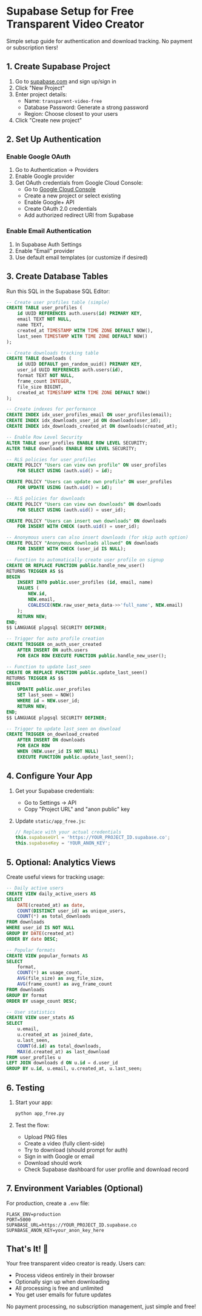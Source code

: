 # Supabase Setup for Free Transparent Video Creator

Simple setup guide for authentication and download tracking. No payment or subscription tiers!

## 1. Create Supabase Project

1. Go to [supabase.com](https://supabase.com) and sign up/sign in
2. Click "New Project"
3. Enter project details:
   - Name: `transparent-video-free`
   - Database Password: Generate a strong password
   - Region: Choose closest to your users
4. Click "Create new project"

## 2. Set Up Authentication

### Enable Google OAuth

1. Go to Authentication → Providers
2. Enable Google provider
3. Get OAuth credentials from Google Cloud Console:
   - Go to [Google Cloud Console](https://console.cloud.google.com/)
   - Create a new project or select existing
   - Enable Google+ API
   - Create OAuth 2.0 credentials
   - Add authorized redirect URI from Supabase

### Enable Email Authentication

1. In Supabase Auth Settings
2. Enable "Email" provider
3. Use default email templates (or customize if desired)

## 3. Create Database Tables

Run this SQL in the Supabase SQL Editor:

```sql
-- Create user profiles table (simple)
CREATE TABLE user_profiles (
    id UUID REFERENCES auth.users(id) PRIMARY KEY,
    email TEXT NOT NULL,
    name TEXT,
    created_at TIMESTAMP WITH TIME ZONE DEFAULT NOW(),
    last_seen TIMESTAMP WITH TIME ZONE DEFAULT NOW()
);

-- Create downloads tracking table
CREATE TABLE downloads (
    id UUID DEFAULT gen_random_uuid() PRIMARY KEY,
    user_id UUID REFERENCES auth.users(id),
    format TEXT NOT NULL,
    frame_count INTEGER,
    file_size BIGINT,
    created_at TIMESTAMP WITH TIME ZONE DEFAULT NOW()
);

-- Create indexes for performance
CREATE INDEX idx_user_profiles_email ON user_profiles(email);
CREATE INDEX idx_downloads_user_id ON downloads(user_id);
CREATE INDEX idx_downloads_created_at ON downloads(created_at);

-- Enable Row Level Security
ALTER TABLE user_profiles ENABLE ROW LEVEL SECURITY;
ALTER TABLE downloads ENABLE ROW LEVEL SECURITY;

-- RLS policies for user_profiles
CREATE POLICY "Users can view own profile" ON user_profiles
    FOR SELECT USING (auth.uid() = id);

CREATE POLICY "Users can update own profile" ON user_profiles
    FOR UPDATE USING (auth.uid() = id);

-- RLS policies for downloads
CREATE POLICY "Users can view own downloads" ON downloads
    FOR SELECT USING (auth.uid() = user_id);

CREATE POLICY "Users can insert own downloads" ON downloads
    FOR INSERT WITH CHECK (auth.uid() = user_id);

-- Anonymous users can also insert downloads (for skip auth option)
CREATE POLICY "Anonymous downloads allowed" ON downloads
    FOR INSERT WITH CHECK (user_id IS NULL);

-- Function to automatically create user profile on signup
CREATE OR REPLACE FUNCTION public.handle_new_user()
RETURNS TRIGGER AS $$
BEGIN
    INSERT INTO public.user_profiles (id, email, name)
    VALUES (
        NEW.id, 
        NEW.email,
        COALESCE(NEW.raw_user_meta_data->>'full_name', NEW.email)
    );
    RETURN NEW;
END;
$$ LANGUAGE plpgsql SECURITY DEFINER;

-- Trigger for auto profile creation
CREATE TRIGGER on_auth_user_created
    AFTER INSERT ON auth.users
    FOR EACH ROW EXECUTE FUNCTION public.handle_new_user();

-- Function to update last_seen
CREATE OR REPLACE FUNCTION public.update_last_seen()
RETURNS TRIGGER AS $$
BEGIN
    UPDATE public.user_profiles 
    SET last_seen = NOW() 
    WHERE id = NEW.user_id;
    RETURN NEW;
END;
$$ LANGUAGE plpgsql SECURITY DEFINER;

-- Trigger to update last_seen on download
CREATE TRIGGER on_download_created
    AFTER INSERT ON downloads
    FOR EACH ROW 
    WHEN (NEW.user_id IS NOT NULL)
    EXECUTE FUNCTION public.update_last_seen();
```

## 4. Configure Your App

1. Get your Supabase credentials:
   - Go to Settings → API
   - Copy "Project URL" and "anon public" key

2. Update `static/app_free.js`:
   ```javascript
   // Replace with your actual credentials
   this.supabaseUrl = 'https://YOUR_PROJECT_ID.supabase.co';
   this.supabaseKey = 'YOUR_ANON_KEY';
   ```

## 5. Optional: Analytics Views

Create useful views for tracking usage:

```sql
-- Daily active users
CREATE VIEW daily_active_users AS
SELECT 
    DATE(created_at) as date,
    COUNT(DISTINCT user_id) as unique_users,
    COUNT(*) as total_downloads
FROM downloads
WHERE user_id IS NOT NULL
GROUP BY DATE(created_at)
ORDER BY date DESC;

-- Popular formats
CREATE VIEW popular_formats AS
SELECT 
    format,
    COUNT(*) as usage_count,
    AVG(file_size) as avg_file_size,
    AVG(frame_count) as avg_frame_count
FROM downloads
GROUP BY format
ORDER BY usage_count DESC;

-- User statistics
CREATE VIEW user_stats AS
SELECT 
    u.email,
    u.created_at as joined_date,
    u.last_seen,
    COUNT(d.id) as total_downloads,
    MAX(d.created_at) as last_download
FROM user_profiles u
LEFT JOIN downloads d ON u.id = d.user_id
GROUP BY u.id, u.email, u.created_at, u.last_seen;
```

## 6. Testing

1. Start your app:
   ```bash
   python app_free.py
   ```

2. Test the flow:
   - Upload PNG files
   - Create a video (fully client-side)
   - Try to download (should prompt for auth)
   - Sign in with Google or email
   - Download should work
   - Check Supabase dashboard for user profile and download record

## 7. Environment Variables (Optional)

For production, create a `.env` file:

```env
FLASK_ENV=production
PORT=5000
SUPABASE_URL=https://YOUR_PROJECT_ID.supabase.co
SUPABASE_ANON_KEY=your_anon_key_here
```

## That's It! 🎉

Your free transparent video creator is ready. Users can:
- Process videos entirely in their browser
- Optionally sign up when downloading
- All processing is free and unlimited
- You get user emails for future updates

No payment processing, no subscription management, just simple and free!